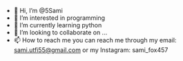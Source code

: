 - 👋 Hi, I’m @5Sami
- 👀 I’m interested in programming  
- 🌱 I’m currently learning python
- 💞️ I’m looking to collaborate on ...
- 📫 How to reach me you can reach me through my email: sami.utfi55@gmail.com
or my Instagram: sami_fox457

<!---
5Sami/5Sami is a ✨ special ✨ repository because its `README.md` (this file) appears on your GitHub profile.
You can click the Preview link to take a look at your changes.
--->

